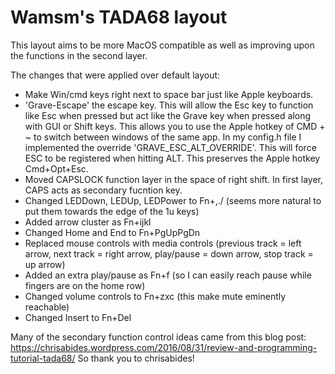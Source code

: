 # Wamsm's TADA68 layout

This layout aims to be more MacOS compatible as well as improving upon the functions in the second layer.

The changes that were applied over default layout:

* Make Win/cmd keys right next to space bar just like Apple keyboards.
* 'Grave-Escape' the escape key. This will allow the Esc key to function like Esc when pressed but act like the Grave key when pressed along with GUI or Shift keys. This allows you to use the Apple hotkey of CMD + ~ to switch between windows of the same app. In my config.h file I implemented the override 'GRAVE_ESC_ALT_OVERRIDE'. This will force ESC to be registered when hitting ALT. This preserves the Apple hotkey Cmd+Opt+Esc.
* Moved CAPSLOCK function layer in the space of right shift. In first layer, CAPS acts as secondary fucntion key.
* Changed LEDDown, LEDUp, LEDPower to Fn+,./ (seems more natural to put them towards the edge of the 1u keys)
* Added arrow cluster as Fn+ijkl
* Changed Home and End to Fn+PgUpPgDn
* Replaced mouse controls with media controls (previous track = left arrow, next track = right arrow, play/pause = down arrow, stop track = up arrow)
* Added an extra play/pause as Fn+f (so I can easily reach pause while fingers are on the home row)
* Changed volume controls to Fn+zxc (this make mute eminently reachable)
* Changed Insert to Fn+Del

Many of the secondary function control ideas came from this blog post: https://chrisabides.wordpress.com/2016/08/31/review-and-programming-tutorial-tada68/
So thank you to chrisabides!
